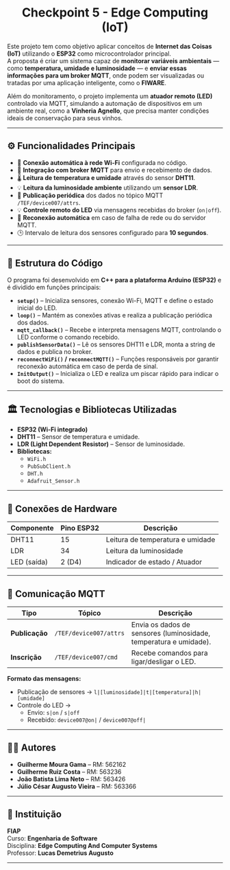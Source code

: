 <h1 align="center">Checkpoint 5 - Edge Computing (IoT)</h1>

Este projeto tem como objetivo aplicar conceitos de **Internet das Coisas (IoT)** utilizando o **ESP32** como microcontrolador principal.  
A proposta é criar um sistema capaz de **monitorar variáveis ambientais** — como **temperatura, umidade e luminosidade** — e **enviar essas informações para um broker MQTT**, onde podem ser visualizadas ou tratadas por uma aplicação inteligente, como o **FIWARE**.  

Além do monitoramento, o projeto implementa um **atuador remoto (LED)** controlado via MQTT, simulando a automação de dispositivos em um ambiente real, como a **Vinheria Agnello**, que precisa manter condições ideais de conservação para seus vinhos.

---

## ⚙️ Funcionalidades Principais

- 🔌 **Conexão automática à rede Wi-Fi** configurada no código.  
- 📡 **Integração com broker MQTT** para envio e recebimento de dados.  
- 🌡️ **Leitura de temperatura e umidade** através do sensor **DHT11**.  
- 💡 **Leitura da luminosidade ambiente** utilizando um **sensor LDR**.  
- 💬 **Publicação periódica** dos dados no tópico MQTT `/TEF/device007/attrs`.  
- 💡 **Controle remoto do LED** via mensagens recebidas do broker (`on|off`).  
- 🔁 **Reconexão automática** em caso de falha de rede ou do servidor MQTT.  
- 🕒 Intervalo de leitura dos sensores configurado para **10 segundos**.

---

## 🧩 Estrutura do Código

O programa foi desenvolvido em **C++ para a plataforma Arduino (ESP32)** e é dividido em funções principais:

- **`setup()`** – Inicializa sensores, conexão Wi-Fi, MQTT e define o estado inicial do LED.  
- **`loop()`** – Mantém as conexões ativas e realiza a publicação periódica dos dados.  
- **`mqtt_callback()`** – Recebe e interpreta mensagens MQTT, controlando o LED conforme o comando recebido.  
- **`publishSensorData()`** – Lê os sensores DHT11 e LDR, monta a string de dados e publica no broker.  
- **`reconnectWiFi()` / `reconnectMQTT()`** – Funções responsáveis por garantir reconexão automática em caso de perda de sinal.  
- **`InitOutput()`** – Inicializa o LED e realiza um piscar rápido para indicar o boot do sistema.  

---


## 🏛️ Tecnologias e Bibliotecas Utilizadas

- **ESP32 (Wi-Fi integrado)**
- **DHT11** – Sensor de temperatura e umidade.  
- **LDR (Light Dependent Resistor)** – Sensor de luminosidade.  
- **Bibliotecas:**
  - `WiFi.h`
  - `PubSubClient.h`
  - `DHT.h`
  - `Adafruit_Sensor.h`

---

## 🔌 Conexões de Hardware

| Componente | Pino ESP32 | Descrição |
|-------------|------------|------------|
| DHT11       | 15         | Leitura de temperatura e umidade |
| LDR         | 34         | Leitura da luminosidade |
| LED (saída) | 2 (D4)     | Indicador de estado / Atuador |

---

## 💬 Comunicação MQTT

| Tipo | Tópico | Descrição |
|------|--------|------------|
| **Publicação** | `/TEF/device007/attrs` | Envia os dados de sensores (luminosidade, temperatura e umidade). |
| **Inscrição** | `/TEF/device007/cmd` | Recebe comandos para ligar/desligar o LED. |

**Formato das mensagens:**
- Publicação de sensores → `l|[luminosidade]|t|[temperatura]|h|[umidade]`
- Controle do LED →  
  - Envio: `s|on` / `s|off`  
  - Recebido: `device007@on|` / `device007@off|`

---

## 👨‍💻 Autores

- **Guilherme Moura Gama** – RM: 562162  
- **Guilherme Ruiz Costa** – RM: 563236  
- **João Batista Lima Neto** – RM: 563426  
- **Júlio César Augusto Vieira** – RM: 563366  

---

## 🏫 Instituição

**FIAP**  
Curso: **Engenharia de Software**  
Disciplina: **Edge Computing And Computer Systems**  
Professor: **Lucas Demetrius Augusto**  

---